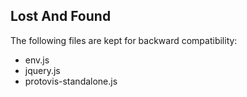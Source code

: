 Lost And Found
--------------

The following files are kept for backward compatibility:

* env.js
* jquery.js
* protovis-standalone.js